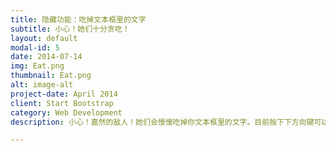 ```yaml
---
title: 隐藏功能：吃掉文本框里的文字
subtitle: 小心！她们十分贪吃！
layout: default
modal-id: 5
date: 2014-07-14
img: Eat.png
thumbnail: Eat.png
alt: image-alt
project-date: April 2014
client: Start Bootstrap
category: Web Development
description: 小心！嘉然的敌人！她们会慢慢吃掉你文本框里的文字。目前按下下方向键可以开启/关闭（我们将进行优化防止误触）。切记不要在写论文的时候打开此功能( ´◔ ‸◔`)

---
```

